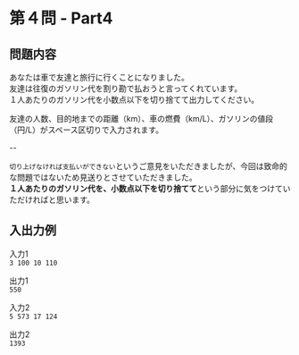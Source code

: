 # 第４問 - Part4

## 問題内容
あなたは車で友達と旅行に行くことになりました。  
友達は往復のガソリン代を割り勘で払おうと言ってくれています。  
１人あたりのガソリン代を小数点以下を切り捨てて出力してください。  
  
友達の人数、目的地までの距離（km）、車の燃費（km/L）、ガソリンの値段（円/L）がスペース区切りで入力されます。  

--

`切り上げなければ支払いができない`というご意見をいただきましたが、今回は致命的な問題ではないため見送りとさせていただきました。  
**１人あたりのガソリン代を、小数点以下を切り捨てて**という部分に気をつけていただければと思います。

## 入出力例

入力1  
`3 100 10 110`

出力1  
`550`

入力2  
`5 573 17 124`

出力2  
`1393`
